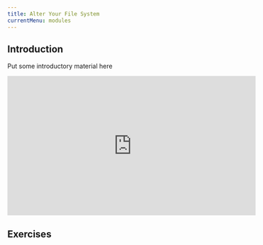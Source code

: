 ```yaml
---
title: Alter Your File System
currentMenu: modules
---
```


## Introduction  

Put some introductory material here

<div class="youtube-wrapper"><iframe width="560" height="315" src="https://www.youtube.com/embed/eoejHvAPDFs" frameborder="0" allowfullscreen></iframe></div>

## Exercises